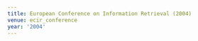 ```yaml
---
title: European Conference on Information Retrieval (2004)
venue: ecir_conference
year: '2004'
---
```

